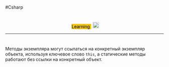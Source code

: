 #Csharp 

#
<div align="center">
<span class='flair' style='background-color:#F1C40F;color:#000;margin:5px'>
Learning
</span>
<img width="20" height="20" src="https://www.flaticon.com/svg/static/icons/svg/945/945147.svg">
</div>

<hr>

#
Методы экземпляра могут ссылаться на конкретный
экземпляр объекта, используя ключевое слово `this`, а статические методы работают без ссылки на конкретный объект.




